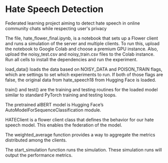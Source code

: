 # Hate Speech Detection
Federated learning project aiming to detect hate speech in online community chats while respecting user's privacy

The file, hate_flower_final.ipynb, is a notebook that sets up a Flower client and runs a simulation of the server and multiple clients. To run this, upload the notebook to Google Colab and choose a premium GPU instance. Also, upload the noisy_test.csv and noisy_train.csv files to the Colab instance. Run all cells to install the dependencies and run the experiment. 

load_data() loads the data based on NOISY_DATA and POISON_TRAIN flags, which are settings to set which experiments to run. If both of those flags are false, the original data from hate_speech18 from Hugging Face is loaded.

train() and test() are the training and testing routines for the loaded model similar to standard PyTorch training and testing loops.

The pretrained alBERT model is Hugging Face’s AutoModelForSequenceClassification module.

HATEClient is a flower client class that defines the behavior for our hate speech model. This enables the federation of the model.

The weighted_average function provides a way to aggregate the metrics distributed among the clients.

The start_simulation function runs the simulation. These simulation runs will output the performance metrics.
